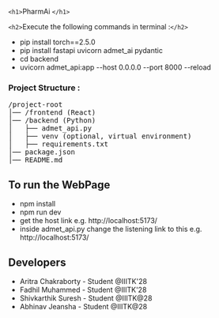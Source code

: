 `<h1>`PharmAi `</h1>`

`<h2>`Execute the following commands in terminal :`</h2>`

<ul>
  <li>
    pip install torch==2.5.0
  </li>
  <li>
    pip install fastapi uvicorn admet_ai pydantic
  </li>
  <li>
    cd backend
  </li>
  <li>
    uvicorn admet_api:app --host 0.0.0.0 --port 8000 --reload
  </li>
</ul>
<h3> Project Structure : </h3>
<pre>
/project-root
│── /frontend (React)
│── /backend (Python)
│   ├── admet_api.py
│   ├── venv (optional, virtual environment)
│   ├── requirements.txt
│── package.json
│── README.md
</pre>
<h2>To run the WebPage</h2>
<ul>
  <li>
    npm install
  </li>
  <li>
    npm run dev
  </li>
  <li>
    get the host link e.g. http://localhost:5173/
  </li>
  <li>
    inside admet_api.py change the listening link to this e.g. http://localhost:5173/
  </li>
</ul>

<h2>Developers</h2>
<ul>
  <li>
    Aritra Chakraborty - Student @IIITK'28
  </li>
  <li>
    Fadhil Muhammed - Student @IIITK'28
  </li>
  <li>
    Shivkarthik Suresh - Student @IIITK@28
  </li>
  <li>
    Abhinav Jeansha - Student @IIITK@28
  </li>
</ul>
